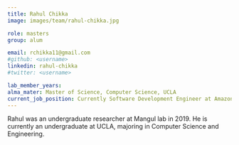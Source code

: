 ```yaml
---
title: Rahul Chikka
image: images/team/rahul-chikka.jpg

role: masters
group: alum

email: rchikka11@gmail.com
#github: <username>
linkedin: rahul-chikka
#twitter: <username>

lab_member_years:
alma_mater: Master of Science, Computer Science, UCLA
current_job_position: Currently Software Development Engineer at Amazon Web Services (AWS)
---
```


Rahul was an undergraduate researcher at Mangul lab in 2019.
He is currently an undergraduate at UCLA, majoring in Computer Science and Engineering.
